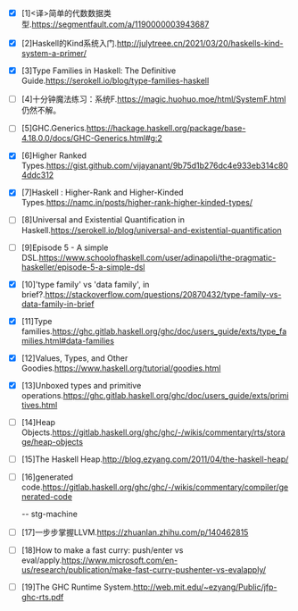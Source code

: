 - [x] [1]<译>简单的代数数据类型.https://segmentfault.com/a/1190000003943687

- [x] [2]Haskell的Kind系统入门.http://julytreee.cn/2021/03/20/haskells-kind-system-a-primer/

- [x] [3]Type Families in Haskell: The Definitive Guide.https://serokell.io/blog/type-families-haskell

- [ ] [4]十分钟魔法练习：系统F.https://magic.huohuo.moe/html/SystemF.html
  仍然不解。
  
- [ ] [5]GHC.Generics.https://hackage.haskell.org/package/base-4.18.0.0/docs/GHC-Generics.html#g:2

- [x] [6]Higher Ranked Types.https://gist.github.com/vijayanant/9b75d1b276dc4e933eb314c804ddc312

- [x] [7]Haskell : Higher-Rank and Higher-Kinded Types.https://namc.in/posts/higher-rank-higher-kinded-types/

- [ ] [8]Universal and Existential Quantification in Haskell.https://serokell.io/blog/universal-and-existential-quantification

- [ ] [9]Episode 5 - A simple DSL.https://www.schoolofhaskell.com/user/adinapoli/the-pragmatic-haskeller/episode-5-a-simple-dsl

- [x] [10]'type family' vs 'data family', in brief?.https://stackoverflow.com/questions/20870432/type-family-vs-data-family-in-brief

- [x] [11]Type families.https://ghc.gitlab.haskell.org/ghc/doc/users_guide/exts/type_families.html#data-families

- [x] [12]Values, Types, and Other Goodies.https://www.haskell.org/tutorial/goodies.html

- [x] [13]Unboxed types and primitive operations.https://ghc.gitlab.haskell.org/ghc/doc/users_guide/exts/primitives.html

- [ ] [14]Heap Objects.https://gitlab.haskell.org/ghc/ghc/-/wikis/commentary/rts/storage/heap-objects

- [ ] [15]The Haskell Heap.http://blog.ezyang.com/2011/04/the-haskell-heap/

- [ ] [16]generated code.https://gitlab.haskell.org/ghc/ghc/-/wikis/commentary/compiler/generated-code

  -- stg-machine

- [ ] [17]一步步掌握LLVM.https://zhuanlan.zhihu.com/p/140462815

- [ ] [18]How to make a fast curry: push/enter vs eval/apply.https://www.microsoft.com/en-us/research/publication/make-fast-curry-pushenter-vs-evalapply/

- [ ] [19]The GHC Runtime System.http://web.mit.edu/~ezyang/Public/jfp-ghc-rts.pdf